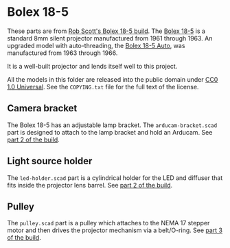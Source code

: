 # Bolex 18-5

These parts are from [Rob Scott's Bolex 18-5 build](http://rob.scottclan.cc/2017/07/telecine-project-part-1/). The [Bolex 18-5](http://www.bolexcollector.com/projectors/185.html) is a standard 8mm silent projector manufactured from 1961 through 1963. An upgraded model with auto-threading, the [Bolex 18-5 Auto](http://www.bolexcollector.com/projectors/185auto.html), was manufactured from 1963 through 1966.

It is a well-built projector and lends itself well to this project. 

All the models in this folder are released into the public domain under [CC0 1.0 Universal](https://creativecommons.org/publicdomain/zero/1.0/). See the `COPYING.txt` file for the full text of the license.

## Camera bracket
The Bolex 18-5 has an adjustable lamp bracket. The `arducam-bracket.scad` part is designed to attach to the lamp bracket and hold an Arducam. See [part 2 of the build](http://rob.scottclan.cc/2017/07/telecine-project-part-2-camera-and-light/).

## Light source holder
The `led-holder.scad` part is a cylindrical holder for the LED and diffuser that fits inside the projector lens barrel. See [part 2 of the build](http://rob.scottclan.cc/2017/07/telecine-project-part-2-camera-and-light/).

## Pulley
The `pulley.scad` part is a pulley which attaches to the NEMA 17 stepper motor and then drives the projector mechanism via a belt/O-ring. See [part 3 of the build](http://rob.scottclan.cc/2017/07/telecine-project-part-3-shutter-and-motor/).
